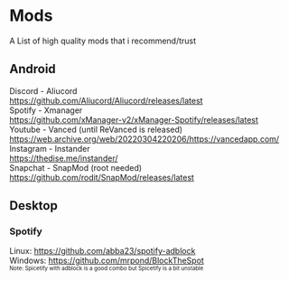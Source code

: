 # Mods
A List of high quality mods that i recommend/trust   

## Android
Discord - Aliucord   
https://github.com/Aliucord/Aliucord/releases/latest   
Spotify - Xmanager   
https://github.com/xManager-v2/xManager-Spotify/releases/latest   
Youtube - Vanced (until ReVanced is released)   
https://web.archive.org/web/20220304220206/https://vancedapp.com/   
Instagram - Instander   
https://thedise.me/instander/   
Snapchat - SnapMod (root needed)   
https://github.com/rodit/SnapMod/releases/latest

## Desktop   
### Spotify 
Linux: https://github.com/abba23/spotify-adblock   
Windows: https://github.com/mrpond/BlockTheSpot   
<sup><sub>Note: Spicetify with adblock is a good combo but Spicetify is a bit unstable</sub></sup>   
